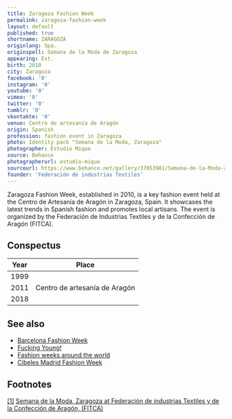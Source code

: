 ```yaml
---
title: Zaragoza Fashion Week
permalink: zaragoza-fashion-week
layout: default
published: true
shortname: ZARAGOZA
originlang: Spa.
originspell: Semana de la Moda de Zaragoza
appearing: Est.
birth: 2010
city: Zaragoza
facebook: '0'
instagram: '0'
youtube: '0'
vimeo: '0'
twitter: '0'
tumblr: '0'
vkontakte: '0'
venue: Centro de artesanía de Aragón
origin: Spanish
profession: fashion event in Zaragoza
photo: Identity pack "Semana de la Moda, Zaragoza"
photographer: Estudio Mique
source: Behance
photographerurl: estudio-mique
sourceurl: https://www.behance.net/gallery/37053981/Semana-de-la-Moda-Zaragoza
founder: 'Federación de industrias Textiles'
---
```


Zaragoza Fashion Week, established in 2010, is a key fashion event held at the Centro de Artesanía de Aragón in Zaragoza, Spain. It showcases the latest trends in Spanish fashion and promotes local artisans. The event is organized by the Federación de Industrias Textiles y de la Confección de Aragón (FITCA).

## Conspectus

|Year|Place|
|----|-----|
|1999||
|2011|Centro de artesanía de Aragón|
|2018||

## See also

+ [Barcelona Fashion Week](barcelona-fashion-week)
+ [Fucking Young!](fucking-young)
+ [Fashion weeks around the world](fashion-weeks-around-the-world)
+ [Cibeles Madrid Fashion Week](cibeles-madrid-fashion-week)

## Footnotes

[[1]](#f1) [Semana de la Moda, Zaragoza at Federación de industrias Textiles y de la Confección de Aragón, (FITCA)](http://fitca.com/?p=2560)
